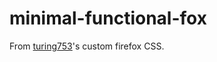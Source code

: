 # minimal-functional-fox

From [turing753](https://github.com/turing753/minimal-functional-fox)'s custom firefox CSS.